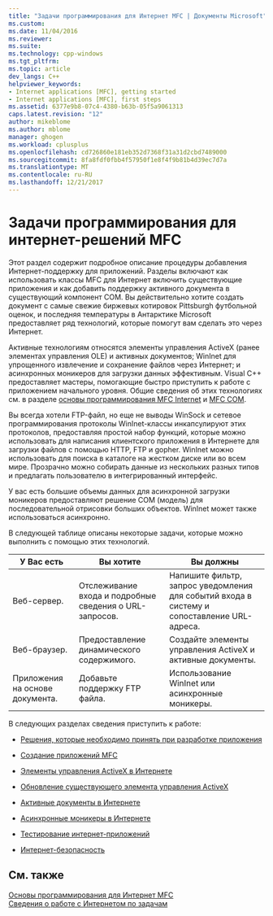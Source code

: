 ```yaml
---
title: "Задачи программирования для Интернет MFC | Документы Microsoft"
ms.custom: 
ms.date: 11/04/2016
ms.reviewer: 
ms.suite: 
ms.technology: cpp-windows
ms.tgt_pltfrm: 
ms.topic: article
dev_langs: C++
helpviewer_keywords:
- Internet applications [MFC], getting started
- Internet applications [MFC], first steps
ms.assetid: 6377e9b8-07c4-4380-b63b-05f5a9061313
caps.latest.revision: "12"
author: mikeblome
ms.author: mblome
manager: ghogen
ms.workload: cplusplus
ms.openlocfilehash: cd726860e181eb352d7368f31a31d2cbd7489000
ms.sourcegitcommit: 8fa8fdf0fbb4f57950f1e8f4f9b81b4d39ec7d7a
ms.translationtype: MT
ms.contentlocale: ru-RU
ms.lasthandoff: 12/21/2017
---
```

# <a name="mfc-internet-programming-tasks"></a>Задачи программирования для интернет-решений MFC
Этот раздел содержит подробное описание процедуры добавления Интернет-поддержку для приложений. Разделы включают как использовать классы MFC для Интернет включить существующие приложения и как добавить поддержку активного документа в существующий компонент COM. Вы действительно хотите создать документ с самые свежие биржевых котировок Pittsburgh футбольной оценок, и последняя температуры в Антарктике Microsoft предоставляет ряд технологий, которые помогут вам сделать это через Интернет.  
  
 Активные технологиям относятся элементы управления ActiveX (ранее элементах управления OLE) и активных документов; WinInet для упрощенного извлечение и сохранение файлов через Интернет; и асинхронных моникеров для загрузки данных эффективным. Visual C++ предоставляет мастеры, помогающие быстро приступить к работе с приложением начального уровня. Общие сведения об этих технологиях см. в разделе [основы программирования MFC Internet](../mfc/mfc-internet-programming-basics.md) и [MFC COM](../mfc/mfc-com.md).  
  
 Вы всегда хотели FTP-файл, но еще не выводы WinSock и сетевое программирования протоколы WinInet-классы инкапсулируют этих протоколов, предоставляя простой набор функций, которые можно использовать для написания клиентского приложения в Интернете для загрузки файлов с помощью HTTP, FTP и gopher. WinInet можно использовать для поиска в каталоге на жестком диске или во всем мире. Прозрачно можно собирать данные из нескольких разных типов и предлагать пользователю в интегрированный интерфейс.  
  
 У вас есть большие объемы данных для асинхронной загрузки моникеров предоставляют решение COM (модель) для последовательной отрисовки больших объектов. WinInet может также использоваться асинхронно.  
  
 В следующей таблице описаны некоторые задачи, которые можно выполнить с помощью этих технологий.  
  
|У Вас есть|Вы хотите|Вы должны|  
|--------------|-----------------|----------------|  
|Веб-сервер.|Отслеживание входа и подробные сведения о URL-запросов.|Напишите фильтр, запрос уведомления для событий входа в систему и сопоставление URL-адреса.|  
|Веб-браузер.|Предоставление динамического содержимого.|Создайте элементы управления ActiveX и активные документы.|  
|Приложения на основе документа.|Добавьте поддержку FTP файла.|Использование WinInet или асинхронные моникеры.|  
  
 В следующих разделах сведения приступить к работе:  
  
-   [Решения, которые необходимо принять при разработке приложения](../mfc/application-design-choices.md)  
  
-   [Создание приложений MFC](../mfc/writing-mfc-applications.md)  
  
-   [Элементы управления ActiveX в Интернете](../mfc/activex-controls-on-the-internet.md)  
  
-   [Обновление существующего элемента управления ActiveX](../mfc/upgrading-an-existing-activex-control.md)  
  
-   [Активные документы в Интернете](../mfc/active-documents-on-the-internet.md)  
  
-   [Асинхронные моникеры в Интернете](../mfc/asynchronous-monikers-on-the-internet.md)  
  
-   [Тестирование интернет-приложений](../mfc/testing-internet-applications.md)  
  
-   [Интернет-безопасность](../mfc/internet-security-cpp.md)  
  
## <a name="see-also"></a>См. также  
 [Основы программирования для Интернет MFC](../mfc/mfc-internet-programming-basics.md)   
 [Сведения о работе с Интернетом по задачам](../mfc/internet-information-by-task.md)

